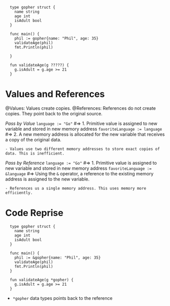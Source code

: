 ```
  type gopher struct {
    name string
    age int
    isAdult bool
  }

  func main() {
    phil := gopher{name: "Phil", age: 35}
    validateAge(phil)
    fmt.Println(phil)

  }

  fun validateAge(g ?????) {
    g.isAdult = g.age >= 21
  }

```

# Values and References
  @Values: Values create copies.
  @References: References do not create copies. They point back to the original source.

  *Pass by Value*
    `language := "Go"` #=> 1. Primitive value is assigned to new variable and stored in new memory address
    `favoriteLanguage := language` #=> 2. A new memory address is allocated for the new variable that receives a copy of the original data.

    - Values use two different memory addresses to store exact copies of data. This is inefficient.

  *Pass by Reference*
    `language := "Go"` #=> 1. Primitive value is assigned to new variable and stored in new memory address
    `favoriteLanguage := &language` #=> Using the `&` operator, a reference to the existing memory address is assigned to the new variable.

    - References us a single memory address. This uses memory more efficiently.

# Code Reprise

```
  type gopher struct {
    name string
    age int
    isAdult bool
  }

  func main() {
    phil := &gopher{name: "Phil", age: 35}
    validateAge(phil)
    fmt.Println(phil)
  }

  fun validateAge(g *gopher) {
    g.isAdult = g.age >= 21
  }
```

  - `*gopher` data types points back to the reference
